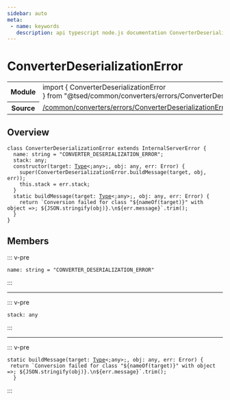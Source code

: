 ```yaml
---
sidebar: auto
meta:
 - name: keywords
   description: api typescript node.js documentation ConverterDeserializationError class
---
```

# ConverterDeserializationError <Badge text="Class" type="class"/>
<!-- Summary -->
<section class="symbol-info"><table class="is-full-width"><tbody><tr><th>Module</th><td><div class="lang-typescript"><span class="token keyword">import</span> { ConverterDeserializationError }&nbsp;<span class="token keyword">from</span>&nbsp;<span class="token string">"@tsed/common/converters/errors/ConverterDeserializationError"</span></div></td></tr><tr><th>Source</th><td><a href="https://github.com/Romakita/ts-express-decorators/blob/v4.30.2/src//common/converters/errors/ConverterDeserializationError.ts#L0-L0">/common/converters/errors/ConverterDeserializationError.ts</a></td></tr></tbody></table></section>

<!-- Overview -->
## Overview


<pre><code class="typescript-lang "><span class="token keyword">class</span> ConverterDeserializationError <span class="token keyword">extends</span> InternalServerError <span class="token punctuation">{</span>
  name<span class="token punctuation">:</span> <span class="token keyword">string</span><span class="token punctuation"> = </span><span class="token string">"CONVERTER_DESERIALIZATION_ERROR"</span><span class="token punctuation">;</span>
  stack<span class="token punctuation">:</span> <span class="token keyword">any</span><span class="token punctuation">;</span>
  <span class="token keyword">constructor</span><span class="token punctuation">(</span>target<span class="token punctuation">:</span> <a href="/api/core/interfaces/Type.html"><span class="token">Type</span></a>&lt<span class="token punctuation">;</span><span class="token keyword">any</span>&gt<span class="token punctuation">;</span><span class="token punctuation">,</span> obj<span class="token punctuation">:</span> <span class="token keyword">any</span><span class="token punctuation">,</span> err<span class="token punctuation">:</span> Error<span class="token punctuation">)</span> <span class="token punctuation">{</span>
    <span class="token function">super</span><span class="token punctuation">(</span>ConverterDeserializationError.<span class="token function">buildMessage</span><span class="token punctuation">(</span>target<span class="token punctuation">,</span> obj<span class="token punctuation">,</span> err<span class="token punctuation">)</span><span class="token punctuation">)</span><span class="token punctuation">;</span>
    this.stack<span class="token punctuation"> = </span>err.stack<span class="token punctuation">;</span>
  <span class="token punctuation">}</span>
  <span class="token keyword">static</span> <span class="token function">buildMessage</span><span class="token punctuation">(</span>target<span class="token punctuation">:</span> <a href="/api/core/interfaces/Type.html"><span class="token">Type</span></a>&lt<span class="token punctuation">;</span><span class="token keyword">any</span>&gt<span class="token punctuation">;</span><span class="token punctuation">,</span> obj<span class="token punctuation">:</span> <span class="token keyword">any</span><span class="token punctuation">,</span> err<span class="token punctuation">:</span> Error<span class="token punctuation">)</span> <span class="token punctuation">{</span>
    return `Conversion failed for <span class="token keyword">class</span> "$<span class="token punctuation">{</span><span class="token function">nameOf</span><span class="token punctuation">(</span>target<span class="token punctuation">)</span><span class="token punctuation">}</span>" with object =&gt<span class="token punctuation">;</span> $<span class="token punctuation">{</span>JSON.<span class="token function">stringify</span><span class="token punctuation">(</span>obj<span class="token punctuation">)</span><span class="token punctuation">}</span>.\n$<span class="token punctuation">{</span>err.message<span class="token punctuation">}</span>`.<span class="token function">trim</span><span class="token punctuation">(</span><span class="token punctuation">)</span><span class="token punctuation">;</span>
  <span class="token punctuation">}</span>
<span class="token punctuation">}</span></code></pre>



<!-- Members -->




## Members


::: v-pre

<div class="method-overview">
<pre><code class="typescript-lang ">name<span class="token punctuation">:</span> <span class="token keyword">string</span><span class="token punctuation"> = </span><span class="token string">"CONVERTER_DESERIALIZATION_ERROR"</span></code></pre>

</div>



:::



***



::: v-pre

<div class="method-overview">
<pre><code class="typescript-lang ">stack<span class="token punctuation">:</span> <span class="token keyword">any</span></code></pre>

</div>



:::



***



::: v-pre

<div class="method-overview">
<pre><code class="typescript-lang "><span class="token keyword">static</span> <span class="token function">buildMessage</span><span class="token punctuation">(</span>target<span class="token punctuation">:</span> <a href="/api/core/interfaces/Type.html"><span class="token">Type</span></a>&lt<span class="token punctuation">;</span><span class="token keyword">any</span>&gt<span class="token punctuation">;</span><span class="token punctuation">,</span> obj<span class="token punctuation">:</span> <span class="token keyword">any</span><span class="token punctuation">,</span> err<span class="token punctuation">:</span> Error<span class="token punctuation">)</span> <span class="token punctuation">{</span>
 return `Conversion failed for <span class="token keyword">class</span> "$<span class="token punctuation">{</span><span class="token function">nameOf</span><span class="token punctuation">(</span>target<span class="token punctuation">)</span><span class="token punctuation">}</span>" with object =&gt<span class="token punctuation">;</span> $<span class="token punctuation">{</span>JSON.<span class="token function">stringify</span><span class="token punctuation">(</span>obj<span class="token punctuation">)</span><span class="token punctuation">}</span>.\n$<span class="token punctuation">{</span>err.message<span class="token punctuation">}</span>`.<span class="token function">trim</span><span class="token punctuation">(</span><span class="token punctuation">)</span><span class="token punctuation">;</span>
  <span class="token punctuation">}</span></code></pre>

</div>



:::